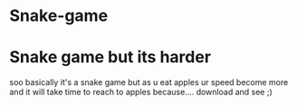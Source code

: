 # Snake-game
# Snake game but its harder
soo basically it's a snake game but 
as u eat apples ur speed become more
and it will take time to reach to apples because....
download and see ;)
